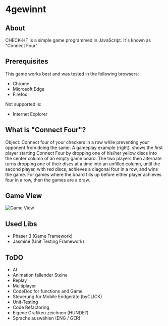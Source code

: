 # 4gewinnt 

## About
CHECK-HT is a simple game programmed in JavaScript. It´s known as "Connect Four".

## Prerequisites
This game works best and was tested in the following browsers:

- Chrome
- Microsoft Edge 
- Firefox

Not supported is:
- Internet Explorer

## What is "Connect Four"?
Object: Connect four of your checkers in a row while preventing your opponent from doing the same. 
A gameplay example (right), shows the first player starting Connect Four 
by dropping one of his/her yellow discs into the center column of an empty game board. 
The two players then alternate turns dropping one of their discs at a time into an unfilled column, 
until the second player, with red discs, achieves a diagonal four in a row, and wins the game. 
For games where the board fills up before either player achieves four in a row, then the games are a draw.

## Game View
![Game View](https://github.com/blnschade/check-ht/blob/master/screen.png "Game View")

## Used Libs
* Phaser 3 (Game Framework)
* Jasmine (Unit Testing Framework)


## ToDO
- AI
- Animation fallender Steine
- Replay
- Multiplayer
- CodeDoc for functions and Game
- Steuerung für Mobile Endgeräte (byCLICK)
- Unit-Testing
- Code Refactoring
- Eigene Grafiken zeichnen (HUNDE?)
- Sprache auswählen (ENG / GER)